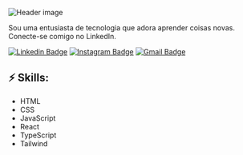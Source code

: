 ![Header image](https://media.licdn.com/dms/image/D4D16AQEarUh6GIJMNg/profile-displaybackgroundimage-shrink_350_1400/0/1705091649992?e=1710979200&v=beta&t=USxJ4i_ZwXH8wGkgB9KtZO9nEx3PGYm4Qx8xSETa9_I)

Sou uma entusiasta de tecnologia que adora aprender coisas novas. Conecte-se comigo no LinkedIn.


[![Linkedin Badge](https://img.shields.io/badge/-LinkedIn-blue?style=flat-square&logo=Linkedin&logoColor=white&link=https://www.linkedin.com/in/rafaela-miranda/)](https://www.linkedin.com/in/rafaela-miranda/)
[![Instagram Badge](https://img.shields.io/badge/website-000000?style=for-the-badge&logo=About.me&logoColor=white&link=https://rafaelamiranda.com.br/)](https://rafaelamiranda.com.br/)
[![Gmail Badge](https://img.shields.io/badge/-Gmail-d14836?style=flat-square&logo=Gmail&logoColor=white&link=ola@rafaelamiranda.com.br)](mailto:ola@rafaelamiranda.com.br)

## ⚡ Skills:
- HTML
- CSS
- JavaScript
- React
- TypeScript
- Tailwind
